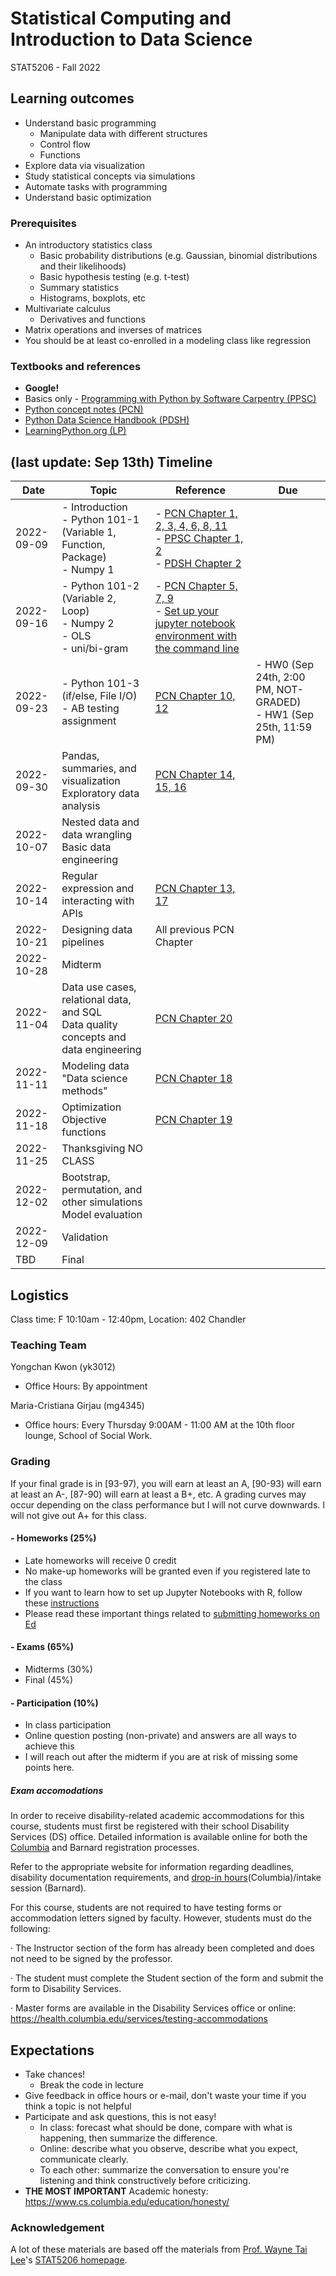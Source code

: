 # Statistical Computing and Introduction to Data Science 

STAT5206 - Fall 2022

## Learning outcomes
- Understand basic programming
  - Manipulate data with different structures
  - Control flow
  - Functions
- Explore data via visualization
- Study statistical concepts via simulations
- Automate tasks with programming
- Understand basic optimization

### Prerequisites
- An introductory statistics class
  - Basic probability distributions (e.g. Gaussian, binomial distributions and their likelihoods)
  - Basic hypothesis testing (e.g. t-test)
  - Summary statistics
  - Histograms, boxplots, etc
- Multivariate calculus
  - Derivatives and functions
- Matrix operations and inverses of matrices
- You should be at least co-enrolled in a modeling class like regression

### Textbooks and references
- **Google!**
- Basics only - [Programming with Python by Software Carpentry (PPSC)](https://swcarpentry.github.io/python-novice-inflammation/)
- [Python concept notes (PCN)](https://leewtai.github.io/courses/stat_computing/lectures/learning_python_intro.html)
- [Python Data Science Handbook (PDSH)](https://jakevdp.github.io/PythonDataScienceHandbook/)
- [LearningPython.org (LP)](https://www.learnpython.org/)

## (last update: Sep 13th) Timeline

|Date|Topic|Reference|Due|
|---|---|---|---|
|2022-09-09|- Introduction <br>- Python 101-1 (Variable 1, Function, Package) <br>- Numpy 1|- [PCN Chapter 1, 2, 3, 4, 6, 8, 11](https://leewtai.github.io/courses/stat_computing/lectures/learning_python_intro.html) <br>- [PPSC Chapter 1, 2](https://swcarpentry.github.io/python-novice-inflammation/) <br>- [PDSH Chapter 2](https://jakevdp.github.io/PythonDataScienceHandbook/)||
|2022-09-16|- Python 101-2 (Variable 2, Loop) <br>- Numpy 2 <br>- OLS <br>- uni/bi-gram|- [PCN Chapter 5, 7, 9](https://leewtai.github.io/courses/stat_computing/lectures/learning_python_intro.html) <br>- [Set up your jupyter notebook environment with the command line](https://leewtai.github.io/setup/conda_and_navigator_setup.html)||
|2022-09-23|- Python 101-3 (if/else, File I/O) <br>- AB testing assignment|[PCN Chapter 10, 12](https://leewtai.github.io/courses/stat_computing/lectures/learning_python_intro.html)|- HW0 (Sep 24th, 2:00 PM, NOT-GRADED) <br>- HW1 (Sep 25th, 11:59 PM)|
|2022-09-30|Pandas, summaries, and visualization<br>Exploratory data analysis|[PCN Chapter 14, 15, 16](https://leewtai.github.io/courses/stat_computing/lectures/learning_python_intro.html)||
|2022-10-07|Nested data and data wrangling<br>Basic data engineering|||
|2022-10-14|Regular expression and interacting with APIs|[PCN Chapter 13, 17](https://leewtai.github.io/courses/stat_computing/lectures/learning_python_intro.html)||
|2022-10-21|Designing data pipelines|All previous PCN Chapter||
|2022-10-28|Midterm|||
|2022-11-04|Data use cases, relational data, and SQL<br>Data quality concepts and data engineering|[PCN Chapter 20](https://leewtai.github.io/courses/stat_computing/lectures/learning_python_intro.html)||
|2022-11-11|Modeling data<br>"Data science methods"|[PCN Chapter 18](https://leewtai.github.io/courses/stat_computing/lectures/learning_python_intro.html)||
|2022-11-18|Optimization<br>Objective functions|[PCN Chapter 19](https://leewtai.github.io/courses/stat_computing/lectures/learning_python_intro.html)||
|2022-11-25|Thanksgiving NO CLASS|||
|2022-12-02|Bootstrap, permutation, and other simulations<br>Model evaluation|||
|2022-12-09|Validation|||
|TBD|Final|||


## Logistics
Class time: F 10:10am - 12:40pm, Location: 402 Chandler

### Teaching Team
Yongchan Kwon (yk3012)
  - Office Hours: By appointment

Maria-Cristiana Girjau (mg4345)
  - Office hours: Every Thursday 9:00AM - 11:00 AM at the 10th floor lounge, School of Social Work.

### Grading
If your final grade is in [93-97), you will earn at least an A, [90-93) will earn at least an A-, [87-90) will earn at least a B+, etc. A grading curves may occur depending on the class performance but I will not curve downwards. I will not give out A+ for this class.

#### - Homeworks (25%)
- Late homeworks will receive 0 credit
- No make-up homeworks will be granted even if you registered late to the class
- If you want to learn how to set up Jupyter Notebooks with R, follow these [instructions](https://leewtai.github.io/setup/conda_and_navigator_setup.html)
- Please read these important things related to [submitting homeworks on Ed](https://leewtai.github.io/courses/stat_computing/ed_hw_faq.html)

#### - Exams (65%)
- Midterms (30%)
- Final (45%)

#### - Participation (10%)
- In class participation
- Online question posting (non-private) and answers are all ways to achieve this
- I will reach out after the midterm if you are at risk of missing some points here.

##### Exam accomodations
In order to receive disability-related academic accommodations for this course, students must first be registered with their school Disability Services (DS) office. Detailed information is available online for both the [Columbia](https://health.columbia.edu/content/disability-services) and Barnard registration processes.

Refer to the appropriate website for information regarding deadlines, disability documentation requirements, and [drop-in hours](https://health.columbia.edu/getting-care/drop-offices/disability-services-drop-hours)(Columbia)/intake session (Barnard).


For this course, students are not required to have testing forms or accommodation letters signed by faculty. However, students must do the following:

·         The Instructor section of the form has already been completed and does not need to be signed by the professor.

·         The student must complete the Student section of the form and submit the form to Disability Services.

·         Master forms are available in the Disability Services office or online: https://health.columbia.edu/services/testing-accommodations


## Expectations
- Take chances!
  - Break the code in lecture
- Give feedback in office hours or e-mail, don't waste your time if you think a topic is not helpful
- Participate and ask questions, this is not easy!
  - In class: forecast what should be done, compare with what is happening, then summarize the difference.
  - Online: describe what you observe, describe what you expect, communicate clearly.
  - To each other: summarize the conversation to ensure you're listening and think constructively before criticizing.
- **THE MOST IMPORTANT** Academic honesty: https://www.cs.columbia.edu/education/honesty/

### Acknowledgement
A lot of these materials are based off the materials from [Prof. Wayne Tai Lee](https://leewtai.github.io/)'s [STAT5206 homepage](https://leewtai.github.io/courses/stat_computing/syllabus_5206.html).


